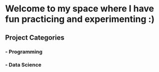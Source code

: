 # Welcome to my space where I have fun practicing and experimenting :)
## Project Categories
### - Programming
### - Data Science

